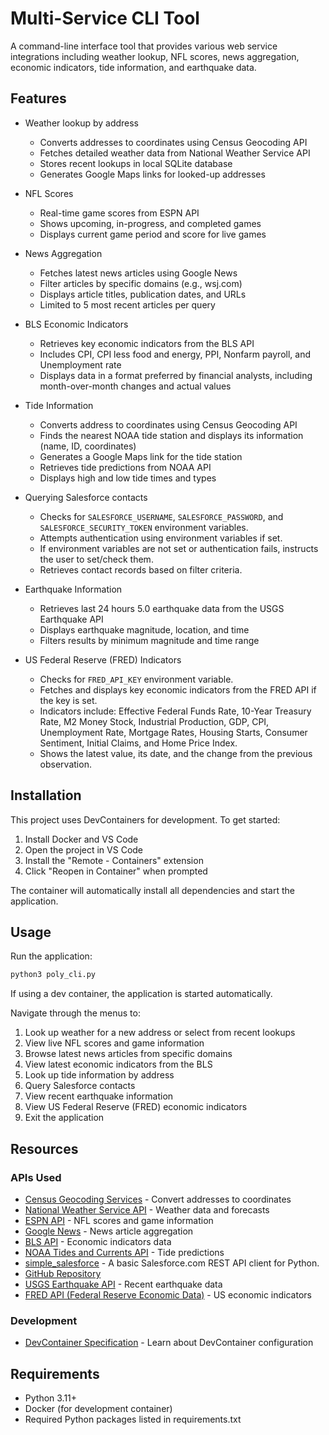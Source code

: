 # Multi-Service CLI Tool

A command-line interface tool that provides various web service integrations including weather lookup, NFL scores, news aggregation, economic indicators, tide information, and earthquake data.

## Features

- Weather lookup by address
  - Converts addresses to coordinates using Census Geocoding API
  - Fetches detailed weather data from National Weather Service API
  - Stores recent lookups in local SQLite database
  - Generates Google Maps links for looked-up addresses

- NFL Scores
  - Real-time game scores from ESPN API
  - Shows upcoming, in-progress, and completed games
  - Displays current game period and score for live games

- News Aggregation
  - Fetches latest news articles using Google News
  - Filter articles by specific domains (e.g., wsj.com)
  - Displays article titles, publication dates, and URLs
  - Limited to 5 most recent articles per query

- BLS Economic Indicators
  - Retrieves key economic indicators from the BLS API
  - Includes CPI, CPI less food and energy, PPI, Nonfarm payroll, and Unemployment rate
  - Displays data in a format preferred by financial analysts, including month-over-month changes and actual values

- Tide Information
  - Converts address to coordinates using Census Geocoding API
  - Finds the nearest NOAA tide station and displays its information (name, ID, coordinates)
  - Generates a Google Maps link for the tide station
  - Retrieves tide predictions from NOAA API
  - Displays high and low tide times and types

- Querying Salesforce contacts
  - Checks for `SALESFORCE_USERNAME`, `SALESFORCE_PASSWORD`, and `SALESFORCE_SECURITY_TOKEN` environment variables.
  - Attempts authentication using environment variables if set.
  - If environment variables are not set or authentication fails, instructs the user to set/check them.
  - Retrieves contact records based on filter criteria.

- Earthquake Information
  - Retrieves last 24 hours 5.0 earthquake data from the USGS Earthquake API
  - Displays earthquake magnitude, location, and time
  - Filters results by minimum magnitude and time range

- US Federal Reserve (FRED) Indicators
  - Checks for `FRED_API_KEY` environment variable.
  - Fetches and displays key economic indicators from the FRED API if the key is set.
  - Indicators include: Effective Federal Funds Rate, 10-Year Treasury Rate, M2 Money Stock, Industrial Production, GDP, CPI, Unemployment Rate, Mortgage Rates, Housing Starts, Consumer Sentiment, Initial Claims, and Home Price Index.
  - Shows the latest value, its date, and the change from the previous observation.

## Installation

This project uses DevContainers for development. To get started:

1. Install Docker and VS Code
2. Open the project in VS Code
3. Install the "Remote - Containers" extension
4. Click "Reopen in Container" when prompted

The container will automatically install all dependencies and start the application.

## Usage

Run the application:

```bash
python3 poly_cli.py
```

If using a dev container, the application is started automatically.

Navigate through the menus to:
1. Look up weather for a new address or select from recent lookups
2. View live NFL scores and game information
3. Browse latest news articles from specific domains
4. View latest economic indicators from the BLS
5. Look up tide information by address
6. Query Salesforce contacts
7. View recent earthquake information
8. View US Federal Reserve (FRED) economic indicators
9. Exit the application

## Resources

### APIs Used
- [Census Geocoding Services](https://geocoding.geo.census.gov/geocoder/Geocoding_Services_API.html) - Convert addresses to coordinates
- [National Weather Service API](https://www.weather.gov/documentation/services-web-api) - Weather data and forecasts
- [ESPN API](https://site.api.espn.com/apis/site/v2/sports/football/nfl/scoreboard) - NFL scores and game information
- [Google News](https://news.google.com/) - News article aggregation
- [BLS API](https://www.bls.gov/developers/) - Economic indicators data
- [NOAA Tides and Currents API](https://tidesandcurrents.noaa.gov/api/) - Tide predictions
- [simple_salesforce](https://pypi.org/project/simple-salesforce/) - A basic Salesforce.com REST API client for Python.
- [GitHub Repository](https://github.com/simple-salesforce/simple-salesforce)
- [USGS Earthquake API](https://earthquake.usgs.gov/fdsnws/event/1/) - Recent earthquake data
- [FRED API (Federal Reserve Economic Data)](https://fred.stlouisfed.org/docs/api/fred/) - US economic indicators

### Development
- [DevContainer Specification](https://containers.dev/implementors/spec/) - Learn about DevContainer configuration

## Requirements
- Python 3.11+
- Docker (for development container)
- Required Python packages listed in requirements.txt
